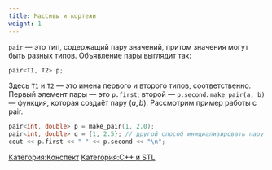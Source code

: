 ```yaml
---
title: Массивы и кортежи
weight: 1
---
```


`pair` — это тип, содержащий пару значений, притом значения могут быть
разных типов. Объявление пары выглядит так:

``` C++
pair<T1, T2> p;
```

Здесь `T1` и `T2` — это имена первого и второго типов, соответственно.
Первый элемент пары — это `p.first`; второй — `p.second`.
`make_pair(a, b)` — функция, которая создаёт пару $(a,b)$. Рассмотрим
пример работы с pair.

``` C++
pair<int, double> p = make_pair(1, 2.0);
pair<int, double> q = {1, 2.5}; // другой способ инициализировать пару
cout << p.first << " " << p.second << "\n";
```

[Категория:Конспект](Категория:Конспект "wikilink") [Категория:C++ и
STL](Категория:C++_и_STL "wikilink")